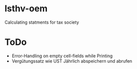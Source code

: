 lsthv-oem
=========

Calculatíng statments for tax society

ToDo
====

* Error-Handling on empty cell-fields while Printing
* Vergütungssatz wie UST Jährlich abspeichern und abrufen
